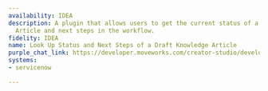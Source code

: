 ```yaml
---
availability: IDEA
description: A plugin that allows users to get the current status of a draft Knowledge
  Article and next steps in the workflow.
fidelity: IDEA
name: Look Up Status and Next Steps of a Draft Knowledge Article
purple_chat_link: https://developer.moveworks.com/creator-studio/developer-tools/purple-chat/?conversation=%7B%22messages%22%3A%5B%7B%22parts%22%3A%5B%7B%22richText%22%3A%22%3Cp%3ECan+you+get+me+the+status+of+a+draft+Knowledge+Article+in+ServiceNow%3F%3C%2Fp%3E%22%7D%5D%2C%22role%22%3A%22user%22%7D%2C%7B%22parts%22%3A%5B%7B%22richText%22%3A%22Yes%2C+I+can.+Please+provide+the+Knowledge+Article+number+or+a+short+description+of+the+article.%22%7D%5D%2C%22role%22%3A%22assistant%22%7D%2C%7B%22parts%22%3A%5B%7B%22richText%22%3A%22It%27s+the+one+about+setting+up+a+new+VPN%22%7D%5D%2C%22role%22%3A%22user%22%7D%2C%7B%22parts%22%3A%5B%7B%22reasoningSteps%22%3A%5B%7B%22richText%22%3A%22Searching+ServiceNow+for+knowledge+articles+matching+%5C%22setting+up+a+new+VPN%5C%22...%22%2C%22status%22%3A%22success%22%7D%5D%7D%2C%7B%22richText%22%3A%22I+found+a+few+articles+that+match+your+description.+Which+one+are+you+looking+for%3F%22%7D%2C%7B%22buttons%22%3A%5B%7B%22buttonText%22%3A%22KB0010024%3A+How+to+set+up+a+new+VPN+connection%22%2C%22style%22%3A%22outlined%22%7D%2C%7B%22buttonText%22%3A%22KB0010028%3A+Troubleshooting+common+VPN+issues%22%2C%22style%22%3A%22outlined%22%7D%2C%7B%22buttonText%22%3A%22KB0010035%3A+VPN+access+for+new+employees%22%2C%22style%22%3A%22outlined%22%7D%5D%7D%5D%2C%22role%22%3A%22assistant%22%7D%2C%7B%22parts%22%3A%5B%7B%22richText%22%3A%22KB0010024%3A+How+to+set+up+a+new+VPN+connection%22%7D%5D%2C%22role%22%3A%22user%22%7D%2C%7B%22parts%22%3A%5B%7B%22reasoningSteps%22%3A%5B%7B%22richText%22%3A%22Retrieving+status+for+KB0010024+in+ServiceNow...%22%2C%22status%22%3A%22success%22%7D%5D%7D%2C%7B%22richText%22%3A%22%3Cp%3EThe+knowledge+article+%3Cb%3EHow+to+set+up+a+new+VPN+connection%3C%2Fb%3E+is+currently+in+the+%3Cb%3EReview%3C%2Fb%3E+stage.%3C%2Fp%3E%3Cp%3EThe+next+step+is+for+it+to+be+approved+by+the+Knowledge+Management+team+lead%2C+Sarah+Jenkins.%3C%2Fp%3E%22%7D%2C%7B%22citations%22%3A%5B%7B%22citationTitle%22%3A%22KB0010024%22%2C%22connectorName%22%3A%22servicenow%22%7D%5D%7D%5D%2C%22role%22%3A%22assistant%22%7D%5D%7D
systems:
- servicenow

---
```

